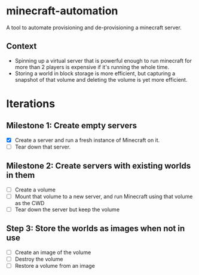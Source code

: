 # minecraft-automation
A tool to automate provisioning and de-provisioning a minecraft server.

## Context
- Spinning up a virtual server that is powerful enough to run minecraft for more than 2 players is expensive if it's running the whole time.
- Storing a world in block storage is more efficient, but capturing a snapshot of that volume and deleting the volume is yet more efficient.

# Iterations
## Milestone 1: Create empty servers
- [x] Create a server and run a fresh instance of Minecraft on it.
- [ ] Tear down that server.

## Milestone 2: Create servers with existing worlds in them
- [ ] Create a volume
- [ ] Mount that volume to a new server, and run Minecraft using that volume as the CWD
- [ ] Tear down the server but keep the volume

## Step 3: Store the worlds as images when not in use
- [ ] Create an image of the volume
- [ ] Destroy the volume
- [ ] Restore a volume from an image
